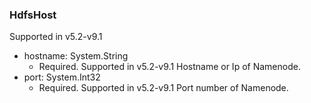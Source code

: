 ### HdfsHost
Supported in v5.2-v9.1

- hostname: System.String
  - Required. Supported in v5.2-v9.1
  Hostname or Ip of Namenode.
- port: System.Int32
  - Required. Supported in v5.2-v9.1
  Port number of Namenode.
